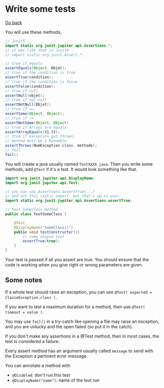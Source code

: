# Write some tests

[Go back](../../../../../../programming-languages/high-level/java/_old/index.md#tests-with-junit)

You will use these methods, 

```java
// Junit5
import static org.junit.jupiter.api.Assertions.*;
// it was like that in Junit4
// import static org.junit.Assert.*;

// true if equals
assertEquals(Object, Objet);
// true if the condition is true
assertTrue(condition);
// true if the condition is false
assertFalse(condition);
// true if null
assertNull(objet);
// true if not null
assertNotNull(Objet);
// true if ==
assertSame(Object, Object);
// true if !=
assertNotSame(Object, Object)
// true if Arrays are equals
assertArrayEquals(t1,t2);
// true if exception got thrown,
// method must be a Runnable
assertThrows(NomException.class, methode);
// fail
fail()
```

You will create a java usually named `TestXXXX.java`. Then you write some methods, add `@Test` if it's a test. It would look something like that.

```java
import org.junit.jupiter.api.DisplayName;
import org.junit.jupiter.api.Test;

// you can use Assertions.assertTrue(...)
// and not this static import, but that's up to you!
import static org.junit.jupiter.api.Assertions.assertTrue;

// test SomeClass method
public class TestSomeClass {

    @Test
    @DisplayName("SomeClass()")
    public void testConstructor(){
        // some stupid test    
        assertTrue(true);
    }
}
```

Your test is passed if all you assert are true. You should ensure that the code is working when you give right or wrong parameters are given.

<div class="sl"></div>

## Some notes

If a whole test should raise an exception, you can use `@Test( expected = ClasseException.class )`.

If you want to test a maximum duration for a method, then use `@Test( timeout = value )`.

You may use `fail()` in a try-catch like opening a file may raise an exception, and you are unlucky and the open failed (so put it in the catch).

If you don't make any assertions in a @Test method, then in most cases, the test is considered a failure.

Every assert method has an argument usually called `message` to send with the Exception a pertinent error message.

You can annotate a method with

* `@Disabled`: don't run this test
* `@DisplayName("name")`: name of the test run